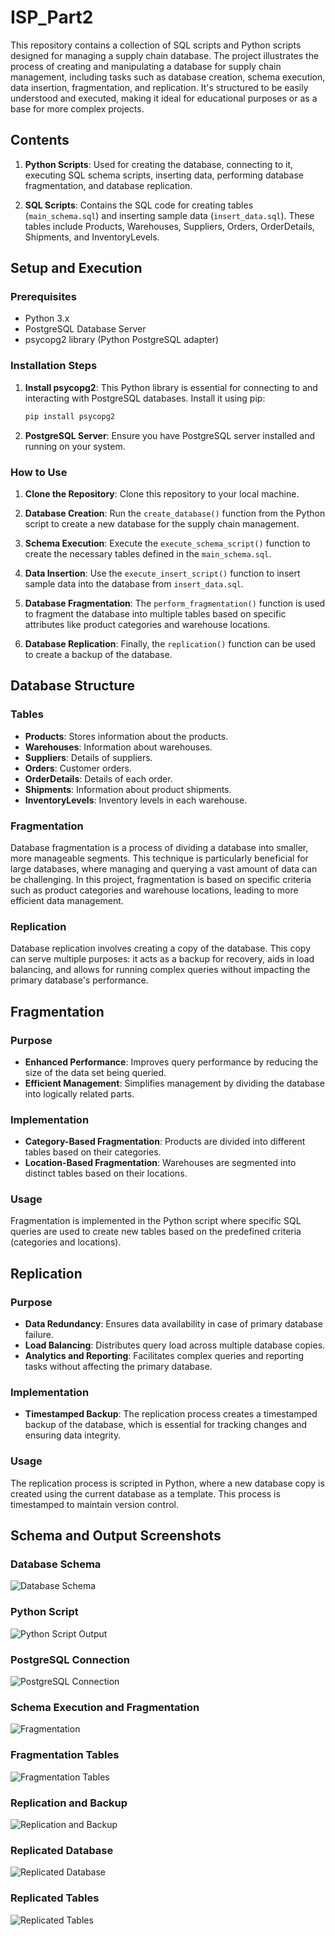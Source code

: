 # ISP_Part2

This repository contains a collection of SQL scripts and Python scripts designed for managing a supply chain database. The project illustrates the process of creating and manipulating a database for supply chain management, including tasks such as database creation, schema execution, data insertion, fragmentation, and replication. It's structured to be easily understood and executed, making it ideal for educational purposes or as a base for more complex projects.

## Contents

1. **Python Scripts**: Used for creating the database, connecting to it, executing SQL schema scripts, inserting data, performing database fragmentation, and database replication.

2. **SQL Scripts**: Contains the SQL code for creating tables (`main_schema.sql`) and inserting sample data (`insert_data.sql`). These tables include Products, Warehouses, Suppliers, Orders, OrderDetails, Shipments, and InventoryLevels.

## Setup and Execution

### Prerequisites

- Python 3.x
- PostgreSQL Database Server
- psycopg2 library (Python PostgreSQL adapter)

### Installation Steps

1. **Install psycopg2**: This Python library is essential for connecting to and interacting with PostgreSQL databases. Install it using pip:

   ```bash
   pip install psycopg2
   ```

2. **PostgreSQL Server**: Ensure you have PostgreSQL server installed and running on your system.

### How to Use

1. **Clone the Repository**: Clone this repository to your local machine.

2. **Database Creation**: Run the `create_database()` function from the Python script to create a new database for the supply chain management.

3. **Schema Execution**: Execute the `execute_schema_script()` function to create the necessary tables defined in the `main_schema.sql`.

4. **Data Insertion**: Use the `execute_insert_script()` function to insert sample data into the database from `insert_data.sql`.

5. **Database Fragmentation**: The `perform_fragmentation()` function is used to fragment the database into multiple tables based on specific attributes like product categories and warehouse locations.

6. **Database Replication**: Finally, the `replication()` function can be used to create a backup of the database.

## Database Structure


### Tables

- **Products**: Stores information about the products.
- **Warehouses**: Information about warehouses.
- **Suppliers**: Details of suppliers.
- **Orders**: Customer orders.
- **OrderDetails**: Details of each order.
- **Shipments**: Information about product shipments.
- **InventoryLevels**: Inventory levels in each warehouse.


### Fragmentation

Database fragmentation is a process of dividing a database into smaller, more manageable segments. This technique is particularly beneficial for large databases, where managing and querying a vast amount of data can be challenging. In this project, fragmentation is based on specific criteria such as product categories and warehouse locations, leading to more efficient data management.

### Replication

Database replication involves creating a copy of the database. This copy can serve multiple purposes: it acts as a backup for recovery, aids in load balancing, and allows for running complex queries without impacting the primary database's performance.

## Fragmentation

### Purpose

- **Enhanced Performance**: Improves query performance by reducing the size of the data set being queried.
- **Efficient Management**: Simplifies management by dividing the database into logically related parts.

### Implementation

- **Category-Based Fragmentation**: Products are divided into different tables based on their categories.
- **Location-Based Fragmentation**: Warehouses are segmented into distinct tables based on their locations.

### Usage

Fragmentation is implemented in the Python script where specific SQL queries are used to create new tables based on the predefined criteria (categories and locations).

## Replication

### Purpose

- **Data Redundancy**: Ensures data availability in case of primary database failure.
- **Load Balancing**: Distributes query load across multiple database copies.
- **Analytics and Reporting**: Facilitates complex queries and reporting tasks without affecting the primary database.

### Implementation

- **Timestamped Backup**: The replication process creates a timestamped backup of the database, which is essential for tracking changes and ensuring data integrity.

### Usage

The replication process is scripted in Python, where a new database copy is created using the current database as a template. This process is timestamped to maintain version control.


## Schema and Output Screenshots

### Database Schema
![Database Schema](Screenshots/ERD_ISC.png)

### Python Script
![Python Script Output](Screenshots/1-python-script.png)

### PostgreSQL Connection
![PostgreSQL Connection](Screenshots/2-postgres_connection.png)

### Schema Execution and Fragmentation
![Fragmentation](Screenshots/3-display_fragmentation_and_tables.png)

### Fragmentation Tables
![Fragmentation Tables](Screenshots/4-display_fragmentation_and_tables1.png)

### Replication and Backup
![Replication and Backup](Screenshots/5-database_backups.png)

### Replicated Database
![Replicated Database](Screenshots/6-using_backup_database.png)

### Replicated Tables
![Replicated Tables](Screenshots/7-display_backup_database_contents.png)
